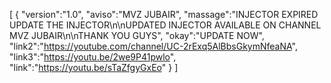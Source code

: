 [ { "version":"1.0", "aviso":"MVZ JUBAIR", "massage":"INJECTOR EXPIRED UPDATE THE INJECTOR\n\nUPDATED INJECTOR AVAILABLE ON CHANNEL MVZ JUBAIR\n\nTHANK YOU GUYS", "okay":"UPDATE NOW", "link2":"https://youtube.com/channel/UC-2rExq5AlBbsGkymNfeaNA", "link3":"https://youtu.be/2we9P41pwlo", "link":"https://youtu.be/sTaZfgyGxEo" } ]
